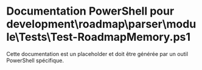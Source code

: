 # Documentation PowerShell pour development\roadmap\parser\module\Tests\Test-RoadmapMemory.ps1

Cette documentation est un placeholder et doit être générée par un outil PowerShell spécifique.

